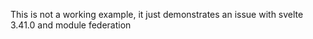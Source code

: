 This is not a working example, it just demonstrates an issue with svelte 3.41.0 and module federation 
